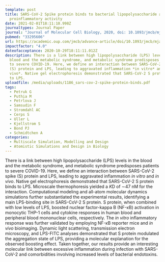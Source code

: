 ```yaml
---
template: post
title: SARS-CoV-2 Spike protein binds to bacterial lipopolysaccharide and boosts
  proinflammatory activity
date: 2021-02-01T18:11:10.998Z
journaltypes: Journal Paper
journal: "Journal of Molecular Cell Biology, 2020, doi: 10.1093/jmcb/mjaa067"
pubmed: "33295606"
url: https://academic.oup.com/jmcb/advance-article/doi/10.1093/jmcb/mjaa067/6028992
impactfactor: "4.0"
dateofacceptance: 2020-10-29T18:11:11.012Z
description: There is a link between high lipopolysaccharide (LPS) levels in the
  blood and the metabolic syndrome, and metabolic syndrome predisposes patients
  to severe COVID-19. Here, we define an interaction between SARS-CoV-2 spike
  (S) protein and LPS, leading to aggravated inflammation *in vitro* and *in
  vivo*. Native gel electrophoresis demonstrated that SARS-CoV-2 S protein binds
  to LPS.
uploadfile: /media/uploads/1186_sars-cov-2-spike-protein-binds.pdf
tags:
  - Petruk G
  - Puthia M
  - Petrlova J
  - Samsudin F
  - Stromdahl AC
  - Cerps S
  - Uller L
  - Kjellstrom S
  - Bond PJ
  - Schmidtchen A
categories:
  - Multiscale Simulation, Modelling and Design
  - Atomistic Simulations and Design in Biology
---
```

<!--StartFragment-->

There is a link between high lipopolysaccharide (LPS) levels in the blood and the metabolic syndrome, and metabolic syndrome predisposes patients to severe COVID-19. Here, we define an interaction between SARS-CoV-2 spike (S) protein and LPS, leading to aggravated inflammation *in vitro* and *in vivo*. Native gel electrophoresis demonstrated that SARS-CoV-2 S protein binds to LPS. Microscale thermophoresis yielded a *K*D of ∼47 nM for the interaction. Computational modeling and all-atom molecular dynamics simulations further substantiated the experimental results, identifying a main LPS-binding site in SARS-CoV-2 S protein. S protein, when combined with low levels of LPS, boosted nuclear factor-kappa B (NF-κB) activation in monocytic THP-1 cells and cytokine responses in human blood and peripheral blood mononuclear cells, respectively. The *in vitro* inflammatory response was further validated by employing NF-κB reporter mice and *in vivo* bioimaging. Dynamic light scattering, transmission electron microscopy, and LPS-FITC analyses demonstrated that S protein modulated the aggregation state of LPS, providing a molecular explanation for the observed boosting effect. Taken together, our results provide an interesting molecular link between excessive inflammation during infection with SARS-CoV-2 and comorbidities involving increased levels of bacterial endotoxins.

<!--EndFragment-->